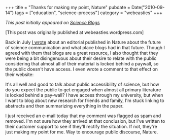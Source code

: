 +++
title = "Thanks for making my point, Nature"
pubdate = Date("2010-09-14")
tags = ["education", "science-process"]
category = "webeasties"
+++

_This post initially appeared on [Science Blogs](http://scienceblogs.com/webeasties)_

[This post was originally published at webeasties.wordpress.com]

Back in July [I wrote](http://scienceblogs.com/webeasties/2010/06/should_scientists_blog.php) about an editorial published in Nature about the future of science communication and what place blogs had in that future. Though I agreed with them that blogs are a great resource, I also thought that they were being a bit disingenuous about their desire to relate with the public considering that almost all of their material is locked behind a paywall, so the public doesn't have access. I even wrote a comment to that effect on their website:

It's all well and good to talk about public accessibility of science, but how do you expect the public to get engaged when almost all primary literature is locked behind a pay-wall? I have access through my university, but when I want to blog about new research for friends and family, I'm stuck linking to abstracts and then summarizing everything in the paper.

I just received an e-mail today that my comment was flagged as spam and removed. I'm not sure how they arrived at that conclusion, but I've written to their customer support to see if they'll rectify the situation. If not, they're just making my point for me. Way to encourage public discourse, Nature.

      
  

